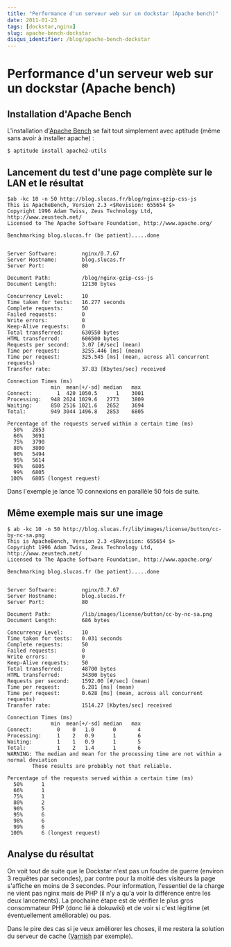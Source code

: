 ```yaml
---
title: "Performance d'un serveur web sur un dockstar (Apache bench)"
date: 2011-01-23
tags: [dockstar,nginx]
slug: apache-bench-dockstar
disqus_identifier: /blog/apache-bench-dockstar
---
```

# Performance d'un serveur web sur un dockstar (Apache bench)

## Installation d'Apache Bench
L'installation d'[Apache Bench](http://httpd.apache.org/docs/2.0/programs/ab.html) se fait tout simplement avec aptitude (même sans avoir à installer apache) :

```console
$ aptitude install apache2-utils
```

##  Lancement du test d'une page complète sur le LAN et le résultat

```console
$ab -kc 10 -n 50 http://blog.slucas.fr/blog/nginx-gzip-css-js
This is ApacheBench, Version 2.3 <$Revision: 655654 $>
Copyright 1996 Adam Twiss, Zeus Technology Ltd, http://www.zeustech.net/
Licensed to The Apache Software Foundation, http://www.apache.org/

Benchmarking blog.slucas.fr (be patient).....done


Server Software:        nginx/0.7.67
Server Hostname:        blog.slucas.fr
Server Port:            80

Document Path:          /blog/nginx-gzip-css-js
Document Length:        12130 bytes

Concurrency Level:      10
Time taken for tests:   16.277 seconds
Complete requests:      50
Failed requests:        0
Write errors:           0
Keep-Alive requests:    0
Total transferred:      630550 bytes
HTML transferred:       606500 bytes
Requests per second:    3.07 [#/sec] (mean)
Time per request:       3255.446 [ms] (mean)
Time per request:       325.545 [ms] (mean, across all concurrent requests)
Transfer rate:          37.83 [Kbytes/sec] received

Connection Times (ms)
              min  mean[+/-sd] median   max
Connect:        1  420 1050.5      1    3001
Processing:   948 2624 1029.6   2773    3809
Waiting:      850 2516 1021.6   2652    3694
Total:        949 3044 1496.8   2853    6805

Percentage of the requests served within a certain time (ms)
  50%   2853
  66%   3691
  75%   3790
  80%   3800
  90%   5494
  95%   5614
  98%   6805
  99%   6805
 100%   6805 (longest request)

```
Dans l'exemple je lance 10 connexions en parallèle 50 fois de suite. 

## Même exemple mais sur une image

```console
$ ab -kc 10 -n 50 http://blog.slucas.fr/lib/images/license/button/cc-by-nc-sa.png
This is ApacheBench, Version 2.3 <$Revision: 655654 $>
Copyright 1996 Adam Twiss, Zeus Technology Ltd, http://www.zeustech.net/
Licensed to The Apache Software Foundation, http://www.apache.org/

Benchmarking blog.slucas.fr (be patient).....done


Server Software:        nginx/0.7.67
Server Hostname:        blog.slucas.fr
Server Port:            80

Document Path:          /lib/images/license/button/cc-by-nc-sa.png
Document Length:        686 bytes

Concurrency Level:      10
Time taken for tests:   0.031 seconds
Complete requests:      50
Failed requests:        0
Write errors:           0
Keep-Alive requests:    50
Total transferred:      48700 bytes
HTML transferred:       34300 bytes
Requests per second:    1592.00 [#/sec] (mean)
Time per request:       6.281 [ms] (mean)
Time per request:       0.628 [ms] (mean, across all concurrent requests)
Transfer rate:          1514.27 [Kbytes/sec] received

Connection Times (ms)
              min  mean[+/-sd] median   max
Connect:        0    0   1.0      0       4
Processing:     1    2   0.9      1       6
Waiting:        1    1   0.9      1       5
Total:          1    2   1.4      1       6
WARNING: The median and mean for the processing time are not within a normal deviation
        These results are probably not that reliable.

Percentage of the requests served within a certain time (ms)
  50%      1
  66%      1
  75%      1
  80%      2
  90%      5
  95%      6
  98%      6
  99%      6
 100%      6 (longest request)
```

## Analyse du résultat

On voit tout de suite que le Dockstar n'est pas un foudre de guerre (environ 3 requêtes par secondes), par contre pour la moitié des visiteurs la page s'affiche en moins de 3 secondes. Pour information, l'essentiel de la charge ne vient pas nginx mais de PHP (il n'y a qu'a voir la différence entre les deux lancements). La prochaine étape est de vérifier le plus gros consommateur PHP (donc lié à dokuwiki) et de voir si c'est légitime (et éventuellement améliorable) ou pas.

Dans le pire des cas si je veux améliorer les choses, il me restera la solution du serveur de cache ([Varnish](http://www.varnish-cache.org/) par exemple).







